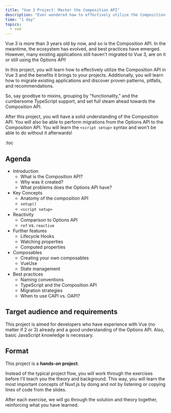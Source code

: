 ```yaml
---
title: "Vue 3 Project: Master the Composition API"
description: "Ever wondered how to effectively utilize the Composition API in Vue 3 and what actual benefits it brings to your projects? Fear no more - In this project, I'll teach you all about Vue's Composition API, as well as how to migrate from the Options API, proven composable patterns, pitfalls, and recommendations for the CAPI."
time: "1 day"
topics:
  - vue
---
```


Vue 3 is more than 3 years old by now, and so is the Composition API. In the meantime, the ecosystem has evolved, and best practices have emerged. However, many existing applications still haven't migrated to Vue 3, are on it or still using the Options API!

In this project, you will learn how to effectively utilize the Composition API in Vue 3 and the benefits it brings to your projects. Additionally, you will learn how to migrate existing applications and discover proven patterns, pitfalls, and recommendations.

So, say goodbye to mixins, grouping by "functionality," and the cumbersome TypeScript support, and set full steam ahead towards the Composition API.

After this project, you will have a solid understanding of the Composition API. You will also be able to perform migrations from the Options API to the Composition API. You will learn the `<script setup>` syntax and won't be able to do without it afterwards!

:toc

## Agenda

* Introduction
  * What is the Composition API?
  * Why was it created?
  * What problems does the Options API have?
* Key Concepts
  * Anatomy of the composition API
  * `setup()`
  * `<script setup>`
* Reactivity
  * Comparison to Options API
  * `ref` vs. `reactive`
* Further features
  * Lifecycle Hooks
  * Watching properties
  * Computed properties
* Composables
  * Creating your own composables
  * VueUse
  * State management
* Best practices
  * Naming conventions
  * TypeScript and the Composition API
  * Migration strategies
  * When to use CAPI vs. OAPI?

## Target audience and requirements

This project is aimed for developers who have experience with Vue (no matter if 2 or 3) already and a good understanding of the Options API. Also, basic JavaScript knowledge is necessary.

## Format

This project is a **hands-on project**.

Instead of the typical project flow, you will work through the exercises before I'll teach you the theory and background. This way, you will learn the most important concepts of Nuxt.js by doing and not by listening or copying lines of code from the slides.

After each exercise, we will go through the solution and theory together, reinforcing what you have learned.
